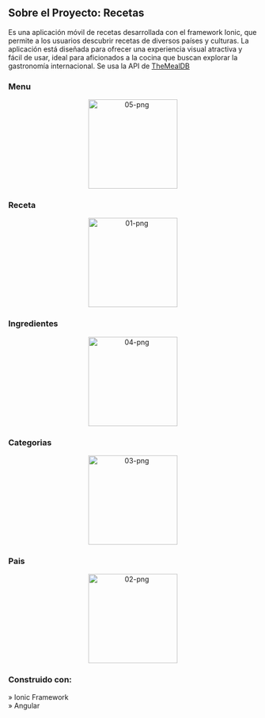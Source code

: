 <h2>Sobre el Proyecto: Recetas</h2>

<p>Es una aplicación móvil de recetas desarrollada con el framework Ionic, que permite a los usuarios descubrir recetas de diversos países y culturas. La aplicación está diseñada para ofrecer una experiencia visual atractiva y fácil de usar, ideal para aficionados a la cocina que buscan explorar la gastronomía internacional. Se usa la API de <a href="https://www.themealdb.com/">TheMealDB</a> </p>

<h3>Menu</h3>
<div align="center">
  <img align="center" src="https://github.com/OsOsorioP/Proyecto-Ionic/blob/main/05.png" alt="05-png" width="180px" />
</div>

<h3>Receta</h3>
<div align="center">
  <img align="center" src="https://github.com/OsOsorioP/Proyecto-Ionic/blob/main/01.png" alt="01-png" width="180px" />
</div>

<h3>Ingredientes</h3>
<div align="center">
  <img align="center" src="https://github.com/OsOsorioP/Proyecto-Ionic/blob/main/04.png" alt="04-png" width="180px" />
</div>

<h3>Categorias</h3>
<div align="center">
  <img align="center" src="https://github.com/OsOsorioP/Proyecto-Ionic/blob/main/03.png" alt="03-png" width="180px" />
</div>

<h3>Pais</h3>
<div align="center">
  <img align="center" src="https://github.com/OsOsorioP/Proyecto-Ionic/blob/main/02.png" alt="02-png" width="180px" />
</div>

<h3>Construido con:</h3>

» Ionic Framework <br>
» Angular
